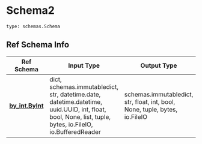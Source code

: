 # Schema2
```
type: schemas.Schema
```

## Ref Schema Info
Ref Schema | Input Type | Output Type
---------- | ---------- | -----------
[**by_int.ByInt**](../../../../../../components/schema/by_int.md) | dict, schemas.immutabledict, str, datetime.date, datetime.datetime, uuid.UUID, int, float, bool, None, list, tuple, bytes, io.FileIO, io.BufferedReader | schemas.immutabledict, str, float, int, bool, None, tuple, bytes, io.FileIO
